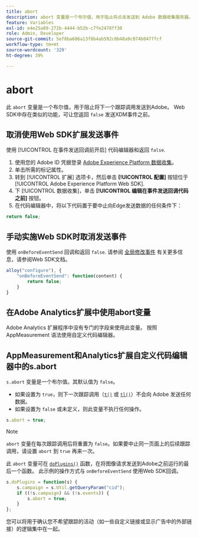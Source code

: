 ```yaml
---
title: abort
description: abort 变量是一个布尔值，用于阻止将点击发送到 Adobe 数据收集服务器。
feature: Variables
exl-id: e4e25a89-272b-4444-b52b-c7fe2478ff30
role: Admin, Developer
source-git-commit: 5ef8ba686a13f8b4ab592c0b48a9c074b0477fcf
workflow-type: tm+mt
source-wordcount: '329'
ht-degree: 39%

---
```


# abort

此 `abort` 变量是一个布尔值，用于阻止将下一个跟踪调用发送到Adobe。 Web SDK中存在类似的功能，可让您返回 `false` 发送XDM事件之前。

## 取消使用Web SDK扩展发送事件

使用 [!UICONTROL 在事件发送回调前开启] 代码编辑器和返回 `false`.

1. 使用您的 Adobe ID 凭据登录 [Adobe Experience Platform 数据收集](https://experience.adobe.com/data-collection)。
1. 单击所需的标记属性。
1. 转到 [!UICONTROL 扩展] 选项卡，然后单击 **[!UICONTROL 配置]** 按钮位于 [!UICONTROL Adobe Experience Platform Web SDK].
1. 下 [!UICONTROL 数据收集]，单击 **[!UICONTROL 编辑在事件发送回调代码之前]** 按钮。
1. 在代码编辑器中，将以下代码置于要中止向Edge发送数据的任何条件下：

```js
return false;
```

## 手动实施Web SDK时取消发送事件

使用 `onBeforeEventSend` 回调和返回 `false`. 请参阅 [全局修改事件](https://experienceleague.adobe.com/docs/experience-platform/edge/fundamentals/tracking-events.html#modifying-events-globally) 有关更多信息，请参阅Web SDK文档。

```js
alloy("configure"), {
    "onBeforeEventSend": function(content) {
        return false;
    }
}
```

## 在Adobe Analytics扩展中使用abort变量

Adobe Analytics 扩展程序中没有专门的字段来使用此变量。 按照 AppMeasurement 语法使用自定义代码编辑器。

## AppMeasurement和Analytics扩展自定义代码编辑器中的s.abort

`s.abort` 变量是一个布尔值。其默认值为 `false`。

* 如果设置为 `true`，则下一次跟踪调用（[`t()`](../functions/t-method.md) 或 [`tl()`](../functions/tl-method.md)）不会向 Adobe 发送任何数据。
* 如果设置为 `false` 或未定义，则此变量不执行任何操作。

```js
s.abort = true;
```

>[!NOTE]
>
>`abort` 变量在每次跟踪调用后将重置为 `false`。如果要中止同一页面上的后续跟踪调用，请设置 `abort` 到 `true` 再来一次。

此 `abort` 变量可在 [`doPlugins()`](../functions/doplugins.md) 函数，在将图像请求发送到Adobe之前运行的最后一个函数。 此示例的操作方式与 `onBeforeEventSend` 使用Web SDK回调。

```js
s.doPlugins = function(s) {
    s.campaign = s.Util.getQueryParam("cid");
    if ((!s.campaign) && (!s.events)) {
        s.abort = true;
    }
};
```

您可以将用于确认您不希望跟踪的活动（如一些自定义链接或显示广告中的外部链接）的逻辑集中在一起。
